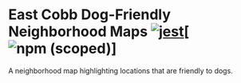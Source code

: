 # East Cobb Dog-Friendly Neighborhood Maps  [![jest](https://jestjs.io/img/jest-badge.svg)](https://github.com/facebook/jest)[![npm (scoped)](https://img.shields.io/npm/v/:scope/:package.svg)]
A neighborhood map highlighting locations that are friendly to dogs.

